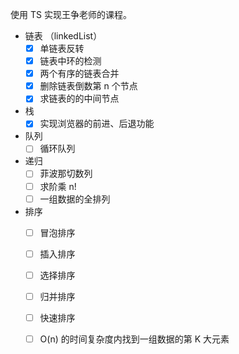 使用 TS 实现王争老师的课程。

- 链表 （linkedList）
  - [x] 单链表反转
  - [x] 链表中环的检测
  - [x] 两个有序的链表合并
  - [x] 删除链表倒数第 n 个节点
  - [x] 求链表的的中间节点

- 栈
  - [x] 实现浏览器的前进、后退功能

- 队列
  - [ ] 循环队列

- 递归
  - [ ] 菲波那切数列
  - [ ] 求阶乘 n!
  - [ ] 一组数据的全排列 

- 排序
  - [ ] 冒泡排序
  - [ ] 插入排序
  - [ ] 选择排序
  - [ ] 归并排序
  - [ ] 快速排序
  - [ ] O(n) 的时间复杂度内找到一组数据的第 K 大元素


